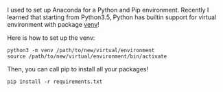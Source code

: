 I used to set up Anaconda for a Python and Pip environment. Recently I learned that starting from Python3.5, Python has builtin support for virtual environment with package [venv](https://docs.python.org/3/library/venv.html)!

Here is how to set up the venv:

```shell
python3 -m venv /path/to/new/virtual/environment
source /path/to/new/virtual/environment/bin/activate
```

Then, you can call pip to install all your packages!

```shell
pip install -r requirements.txt
```
